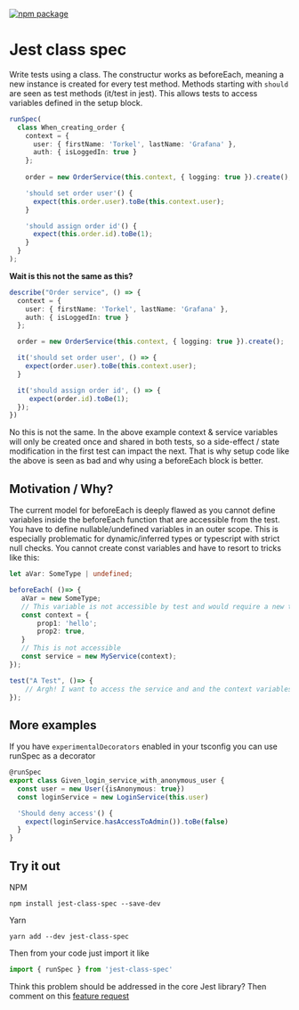 [![npm package](https://img.shields.io/npm/v/jest-class-spec.svg?style=flat-square)](https://www.npmjs.org/package/jest-class-spec)

# Jest class spec

Write tests using a class. The constructur works as beforeEach, meaning a new instance is created for every test method. Methods starting with `should` are seen as test methods (it/test in jest). This
allows tests to access variables defined in the setup block.

```typescript
runSpec(
  class When_creating_order {
    context = {
      user: { firstName: 'Torkel', lastName: 'Grafana' },
      auth: { isLoggedIn: true }
    };
    
    order = new OrderService(this.context, { logging: true }).create();        

    'should set order user'() {
      expect(this.order.user).toBe(this.context.user);
    }

    'should assign order id'() {      
      expect(this.order.id).toBe(1);
    }
  }
);

```

**Wait is this not the same as this?**

```typescript
describe("Order service", () => {
  context = {
    user: { firstName: 'Torkel', lastName: 'Grafana' },
    auth: { isLoggedIn: true }
  };

  order = new OrderService(this.context, { logging: true }).create();        

  it('should set order user', () => {
    expect(order.user).toBe(this.context.user);
  }

  it('should assign order id', () => {    
     expect(order.id).toBe(1);
  });
})
```

No this is not the same. In the above example context & service variables will only be created once and shared in both tests, so a side-effect / state modification in the first test can impact the next. That
is why setup code like the above is seen as bad and why using a beforeEach block is better.


## Motivation / Why?


The current model for beforeEach is deeply flawed as you cannot define variables inside the beforeEach function that are accessible from the test. You have to define nullable/undefined variables in an outer scope.
This is especially problematic for dynamic/inferred types or typescript with strict null checks. You cannot create const variables and have to resort to tricks like this:

```typescript
let aVar: SomeType | undefined;

beforeEach( ()=> {
   aVar = new SomeType;
   // This variable is not accessible by test and would require a new type definition for an outer variable :(
   const context = {
       prop1: 'hello';
       prop2: true,
   }
   // This is not accessible
   const service = new MyService(context);
});

test("A Test", ()=> {
    // Argh! I want to access the service and and the context variables :(
});
```

## More examples

If you have `experimentalDecorators` enabled in your tsconfig you can use runSpec as a decorator

```typescript
@runSpec
export class Given_login_service_with_anonymous_user {
  const user = new User({isAnonymous: true})
  const loginService = new LoginService(this.user)

  'Should deny access'() {
    expect(loginService.hasAccessToAdmin()).toBe(false)
  }
}
```

## Try it out

NPM

```
npm install jest-class-spec --save-dev
```

Yarn
```
yarn add --dev jest-class-spec
```

Then from your code just import it like

```typescript
import { runSpec } from 'jest-class-spec'
```

Think this problem should be addressed in the core Jest library? Then comment on this [feature request](https://github.com/facebook/jest/issues/10886)
